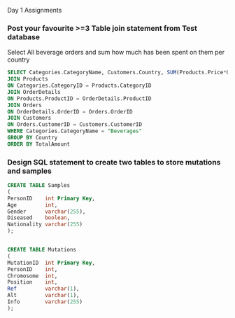 Day 1 Assignments 

### Post your favourite >=3 Table join statement from Test database

Select All beverage orders and sum how much has been spent on them per country 
``` sql
SELECT Categories.CategoryName, Customers.Country, SUM(Products.Price*OrderDetails.Quantity) AS TotalAmount FROM Categories
JOIN Products
ON Categories.CategoryID = Products.CategoryID
JOIN OrderDetails
ON Products.ProductID = OrderDetails.ProductID
JOIN Orders
ON OrderDetails.OrderID = Orders.OrderID
JOIN Customers
ON Orders.CustomerID = Customers.CustomerID
WHERE Categories.CategoryName = "Beverages"
GROUP BY Country
ORDER BY TotalAmount

```

### Design SQL statement to create two tables to store mutations and samples
``` sql
CREATE TABLE Samples
(
PersonID    int Primary Key,
Age         int,
Gender      varchar(255),
Diseased    boolean,
Nationality varchar(255)
);


CREATE TABLE Mutations
(
MutationID  int Primary Key,
PersonID    int,
Chromosome  int,
Position    int,
Ref         varchar(1),
Alt         varchar(1),
Info        varchar(255)
);
```
